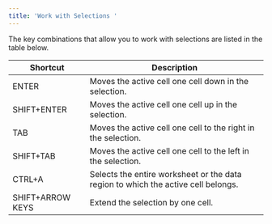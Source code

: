 ```yaml
---
title: 'Work with Selections '
---
```

The key combinations that allow you to work with selections are listed in the table below.

| Shortcut | Description |
|---|---|
| ENTER | Moves the active cell one cell down in the selection. |
| SHIFT+ENTER | Moves the active cell one cell up in the selection. |
| TAB | Moves the active cell one cell to the right in the selection. |
| SHIFT+TAB | Moves the active cell one cell to the left in the selection. |
| CTRL+A | Selects the entire worksheet or the data region to which the active cell belongs. |
| SHIFT+ARROW KEYS | Extend the selection by one cell. |